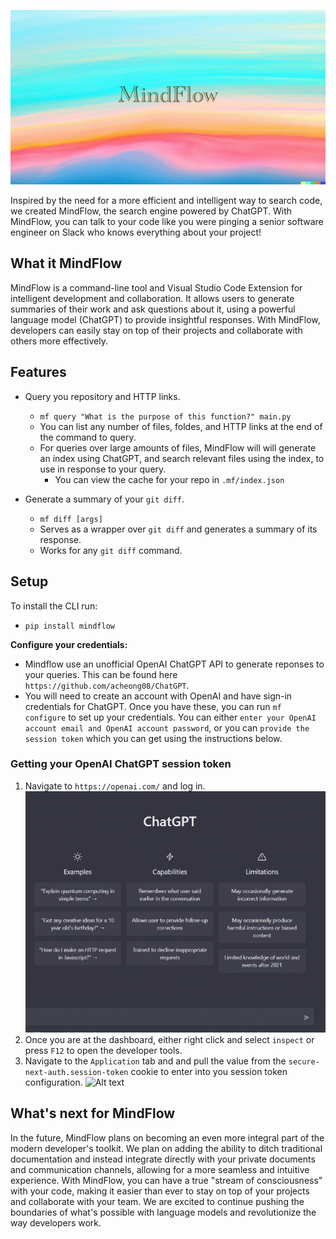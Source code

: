 ![Alt text](images/MindFlowHeader.png)

Inspired by the need for a more efficient and intelligent way to search code, we created MindFlow, the search engine powered by ChatGPT. With MindFlow, you can talk to your code like you were pinging a senior software engineer on Slack who knows everything about your project!

## What it MindFlow
MindFlow is a command-line tool and Visual Studio Code Extension for intelligent development and collaboration. It allows users to generate summaries of their work and ask questions about it, using a powerful language model (ChatGPT) to provide insightful responses. With MindFlow, developers can easily stay on top of their projects and collaborate with others more effectively.

## Features
- Query you repository and HTTP links.
    - `mf query "What is the purpose of this function?" main.py`
    - You can list any number of files, foldes, and HTTP links at the end of the command to query.
    - For queries over large amounts of files, MindFlow will will generate an index using ChatGPT, and search relevant files using the index, to use in response to your query.
        - You can view the cache for your repo in `.mf/index.json`

- Generate a summary of your `git diff`. 
    - `mf diff [args]`
    - Serves as a wrapper over `git diff` and generates a summary of its response.
    - Works for any `git diff` command.

## Setup
To install the CLI run: 
- `pip install mindflow`

**Configure your credentials:**
- Mindflow use an unofficial OpenAI ChatGPT API to generate reponses to your queries. This can be found here `https://github.com/acheong08/ChatGPT`. 
- You will need to create an account with OpenAI and have sign-in credentials for ChatGPT. Once you have these, you can run `mf configure` to set up your credentials. You can either `enter your OpenAI account email and OpenAI account password`, or you can `provide the session token` which you can get using the instructions below. 

### Getting your OpenAI ChatGPT session token
1. Navigate to `https://openai.com/` and log in. ![Alt text](images/ChatGPT_Home.png)
2. Once you are at the dashboard, either right click and select `inspect` or press `F12` to open the developer tools.
3. Navigate to the `Application` tab and and pull the value from the `secure-next-auth.session-token` cookie to enter into you session token configuration. ![Alt text](images/session_id2.png) 


## What's next for MindFlow
In the future, MindFlow plans on becoming an even more integral part of the modern developer's toolkit. We plan on adding the ability to ditch traditional documentation and instead integrate directly with your private documents and communication channels, allowing for a more seamless and intuitive experience. With MindFlow, you can have a true "stream of consciousness" with your code, making it easier than ever to stay on top of your projects and collaborate with your team. We are excited to continue pushing the boundaries of what's possible with language models and revolutionize the way developers work.

